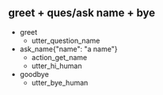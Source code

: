 ## greet + ques/ask name + bye 
* greet
  - utter_question_name
* ask_name{"name": "a name"}
  - action_get_name
  - utter_hi_human
* goodbye
  - utter_bye_human
